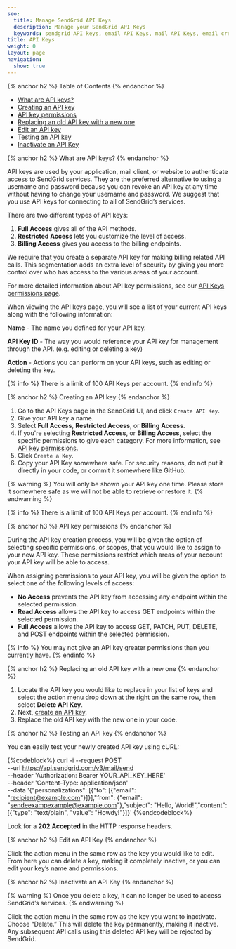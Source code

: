 ```yaml
---
seo:
  title: Manage SendGrid API Keys
  description: Manage your SendGrid API Keys
  keywords: sendgrid API keys, email API Keys, mail API Keys, email credentials, send credentials
title: API Keys
weight: 0
layout: page
navigation:
  show: true
---
```


{% anchor h2 %}
Table of Contents
{% endanchor %}

* [What are API keys?](#-What-are-API-keys)
* [Creating an API key](#-Creating-an-API-key)
* [API key permissions](#-API-key-permissions)
* [Replacing an old API key with a new one](#-Replacing-an-old-API-key-with-a-new-one)
* [Edit an API key](#-Edit-an-API-key)
* [Testing an API key](#-Testing-an-API-key)
* [Inactivate an API Key](#-Inactivate-an-API-key)

{% anchor h2 %}
What are API keys?
{% endanchor %}

API keys are used by your application, mail client, or website to authenticate access to SendGrid services. They are the preferred alternative to using a username and password because you can revoke an API key at any time without having to change your username and password. We suggest that you use API keys for connecting to all of SendGrid’s services.

There are two different types of API keys:

1. **Full Access** gives all of the API methods.
1. **Restricted Access** lets you customize the level of access.
1. **Billing Access** gives you access to the billing endpoints.

We require that you create a separate API key for making billing related API calls. This segmentation adds an extra level of security by giving you more control over who has access to the various areas of your account.

For more detailed information about API key permissions, see our [API Keys permissions page]({{root_url}}/Classroom/Basics/API/api_key_permissions.html).

When viewing the API keys page, you will see a list of your current API keys along with the following information:

**Name** - The name you defined for your API key.

**API Key ID** - The way you would reference your API key for management through the API. (e.g. editing or deleting a key)

**Action** - Actions you can perform on your API keys, such as editing or deleting the key.

{% info %} There is a limit of 100 API Keys per account. {% endinfo %}

{% anchor h2 %}
Creating an API key
{% endanchor %}

1. Go to the API Keys page in the SendGrid UI, and click `Create API Key`.
1. Give your API key a name.
1. Select **Full Access**, **Restricted Access**, or **Billing Access**.
1. If you're selecting **Restricted Access**, or **Billing Access**, select the specific permissions to give each category. For more information, see [API key permissions](#-API-key-permissions).
1. Click `Create a Key`.
1. Copy your API Key somewhere safe. For security reasons, do not put it directly in your code, or commit it somewhere like GitHub.

{% warning %}
You will only be shown your API key one time. Please store it somewhere safe as we will not be able to retrieve or restore it.
{% endwarning %}

{% info %} There is a limit of 100 API Keys per account. {% endinfo %}

{% anchor h3 %}
API key permissions
{% endanchor %}

During the API key creation process, you will be given the option of selecting specific permissions, or scopes, that you would like to assign to your new API key. These permissions restrict which areas of your account your API key will be able to access.

When assigning permissions to your API key, you will be given the option to select one of the following levels of access:

* **No Access** prevents the API key from accessing any endpoint within the selected permission.
* **Read Access** allows the API key to access GET endpoints within the selected permission.
* **Full Access** allows the API key to access GET, PATCH, PUT, DELETE, and POST endpoints within the selected permission.

{% info %}
You may not give an API key greater permissions than you currently have.
{% endinfo %}

{% anchor h2 %}
Replacing an old API key with a new one
{% endanchor %}

1. Locate the API key you would like to replace in your list of keys and select the action menu drop down at the right on the same row, then select **Delete API Key**. 
1. Next, [create an API key](#-Creating-an-API-key).
1. Replace the old API key with the new one in your code.

{% anchor h2 %}
Testing an API key
{% endanchor %}

You can easily test your newly created API key using cURL:

{%codeblock%}
 curl -i --request POST \
  --url https://api.sendgrid.com/v3/mail/send \
  --header 'Authorization: Bearer YOUR_API_KEY_HERE' \
  --header 'Content-Type: application/json' \
  --data '{"personalizations": [{"to": [{"email": "recipient@example.com"}]}],"from": {"email": "sendeexampexample@example.com"},"subject": "Hello, World!","content": [{"type": "text/plain", "value": "Howdy!"}]}'
{%endcodeblock%}

Look for a **202 Accepted** in the HTTP response headers.

{% anchor h2 %}
Edit an API Key
{% endanchor %}

Click the action menu in the same row as the key you would like to edit. From here you can delete a key, making it completely inactive, or you can edit your key’s name and permissions.

{% anchor h2 %}
Inactivate an API Key
{% endanchor %}

{% warning %}
Once you delete a key, it can no longer be used to access SendGrid’s services.
{% endwarning %}

Click the action menu in the same row as the key you want to inactivate. Choose “Delete.” This will delete the key permanently, making it inactive. Any subsequent API calls using this deleted API key will be rejected by SendGrid.
